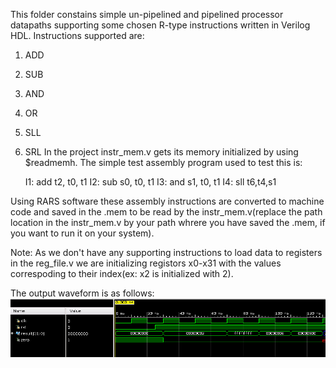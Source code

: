 This folder constains simple un-pipelined and pipelined processor datapaths supporting some chosen R-type instructions written in Verilog HDL.
Instructions supported are:
1. ADD
2. SUB
3. AND
4. OR
5. SLL
6. SRL
In the project instr_mem.v gets its memory initialized by using $readmemh.
The simple test assembly program used to test this is:
	
	I1: add t2, t0, t1 
	I2: sub s0, t0, t1 
	I3: and s1, t0, t1 
	I4: sll t6,t4,s1

Using RARS software these assembly instructions are converted to machine code and saved in the .mem to be read by the instr_mem.v(replace the path location in the instr_mem.v by your path whrere you have saved the .mem,
if you want to run it on your system).

Note: As we don't have any supporting instructions to load data to registers in the reg_file.v we are initializing registors x0-x31 with the values correspoding to their index(ex: x2 is initialized with 2).

The output waveform is as follows:
![Screenshot](https://github.com/SudeepJoshi22/Minor-Project-2023-RISC-V-processor/blob/master/RTypeProcessor/R_type_output.png)
